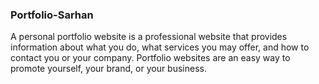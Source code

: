 ### Portfolio-Sarhan

A personal portfolio website is a professional website that provides information about what you do, what services you may offer, and how to contact you or your company. Portfolio websites are an easy way to promote yourself, your brand, or your business.
